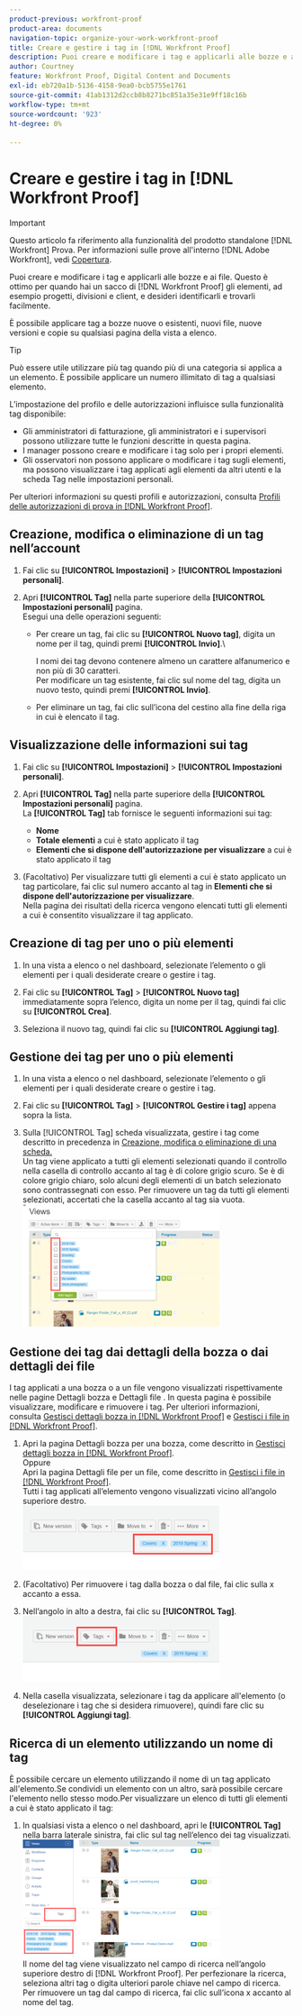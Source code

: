 ```yaml
---
product-previous: workfront-proof
product-area: documents
navigation-topic: organize-your-work-workfront-proof
title: Creare e gestire i tag in [!DNL Workfront Proof]
description: Puoi creare e modificare i tag e applicarli alle bozze e ai file. Questo è ottimo per quando hai un sacco di [!DNL Workfront Proof] gli elementi, ad esempio progetti, divisioni e client, e desideri identificarli e trovarli facilmente.
author: Courtney
feature: Workfront Proof, Digital Content and Documents
exl-id: eb720a1b-5136-4158-9ea0-bcb5755e1761
source-git-commit: 41ab1312d2ccb8b8271bc851a35e31e9ff18c16b
workflow-type: tm+mt
source-wordcount: '923'
ht-degree: 0%

---
```


# Creare e gestire i tag in [!DNL Workfront Proof]

>[!IMPORTANT]
>
>Questo articolo fa riferimento alla funzionalità del prodotto standalone [!DNL Workfront] Prova. Per informazioni sulle prove all&#39;interno [!DNL Adobe Workfront], vedi [Copertura](../../../review-and-approve-work/proofing/proofing.md).

Puoi creare e modificare i tag e applicarli alle bozze e ai file. Questo è ottimo per quando hai un sacco di [!DNL Workfront Proof] gli elementi, ad esempio progetti, divisioni e client, e desideri identificarli e trovarli facilmente.

È possibile applicare tag a bozze nuove o esistenti, nuovi file, nuove versioni e copie su qualsiasi pagina della vista a elenco.

>[!TIP]
>
>Può essere utile utilizzare più tag quando più di una categoria si applica a un elemento. È possibile applicare un numero illimitato di tag a qualsiasi elemento.

L’impostazione del profilo e delle autorizzazioni influisce sulla funzionalità tag disponibile:

* Gli amministratori di fatturazione, gli amministratori e i supervisori possono utilizzare tutte le funzioni descritte in questa pagina.
* I manager possono creare e modificare i tag solo per i propri elementi.
* Gli osservatori non possono applicare o modificare i tag sugli elementi, ma possono visualizzare i tag applicati agli elementi da altri utenti e la scheda Tag nelle impostazioni personali.

Per ulteriori informazioni su questi profili e autorizzazioni, consulta [Profili delle autorizzazioni di prova in [!DNL Workfront Proof]](../../../workfront-proof/wp-acct-admin/account-settings/proof-perm-profiles-in-wp.md).

## Creazione, modifica o eliminazione di un tag nell’account

1. Fai clic su **[!UICONTROL Impostazioni]** > **[!UICONTROL Impostazioni personali]**.

1. Apri **[!UICONTROL Tag]** nella parte superiore della **[!UICONTROL Impostazioni personali]** pagina.\
   Esegui una delle operazioni seguenti:

   * Per creare un tag, fai clic su **[!UICONTROL Nuovo tag]**, digita un nome per il tag, quindi premi **[!UICONTROL Invio]**.\

      I nomi dei tag devono contenere almeno un carattere alfanumerico e non più di 30 caratteri.\
      Per modificare un tag esistente, fai clic sul nome del tag, digita un nuovo testo, quindi premi **[!UICONTROL Invio]**.

   * Per eliminare un tag, fai clic sull’icona del cestino alla fine della riga in cui è elencato il tag.

## Visualizzazione delle informazioni sui tag

1. Fai clic su **[!UICONTROL Impostazioni]** > **[!UICONTROL Impostazioni personali]**.

1. Apri **[!UICONTROL Tag]** nella parte superiore della **[!UICONTROL Impostazioni personali]** pagina.\
   La **[!UICONTROL Tag]** tab fornisce le seguenti informazioni sui tag:

   * **Nome**
   * **Totale elementi** a cui è stato applicato il tag
   * **Elementi che si dispone dell&#39;autorizzazione per visualizzare** a cui è stato applicato il tag

1. (Facoltativo) Per visualizzare tutti gli elementi a cui è stato applicato un tag particolare, fai clic sul numero accanto al tag in **Elementi che si dispone dell&#39;autorizzazione per visualizzare**.\
   Nella pagina dei risultati della ricerca vengono elencati tutti gli elementi a cui è consentito visualizzare il tag applicato.

## Creazione di tag per uno o più elementi

1. In una vista a elenco o nel dashboard, selezionate l’elemento o gli elementi per i quali desiderate creare o gestire i tag.
1. Fai clic su **[!UICONTROL Tag]** > **[!UICONTROL Nuovo tag]** immediatamente sopra l’elenco, digita un nome per il tag, quindi fai clic su **[!UICONTROL Crea]**.

1. Seleziona il nuovo tag, quindi fai clic su **[!UICONTROL Aggiungi tag]**.

## Gestione dei tag per uno o più elementi

1. In una vista a elenco o nel dashboard, selezionate l’elemento o gli elementi per i quali desiderate creare o gestire i tag.
1. Fai clic su **[!UICONTROL Tag]** > **[!UICONTROL Gestire i tag]** appena sopra la lista.

1. Sulla [!UICONTROL Tag] scheda visualizzata, gestire i tag come descritto in precedenza in [Creazione, modifica o eliminazione di una scheda.](https://support.workfront.com/knowledge/articles/115004379508/en-us?brand_id=662728&amp;return_to=%2Fhc%2Fen-us%2Farticles%2F115004379508#CreatingEditingDeletingTag)\
   Un tag viene applicato a tutti gli elementi selezionati quando il controllo nella casella di controllo accanto al tag è di colore grigio scuro. Se è di colore grigio chiaro, solo alcuni degli elementi di un batch selezionato sono contrassegnati con esso. Per rimuovere un tag da tutti gli elementi selezionati, accertati che la casella accanto al tag sia vuota.\
   ![Tags_menu_-_Dark_and_light_cheque.png](assets/tags-menu---dark-and-light-checks-350x217.png)

## Gestione dei tag dai dettagli della bozza o dai dettagli dei file

I tag applicati a una bozza o a un file vengono visualizzati rispettivamente nelle pagine Dettagli bozza e Dettagli file . In questa pagina è possibile visualizzare, modificare e rimuovere i tag. Per ulteriori informazioni, consulta [Gestisci dettagli bozza in [!DNL Workfront Proof]](../../../workfront-proof/wp-work-proofsfiles/manage-your-work/manage-proof-details.md) e [Gestisci i file in [!DNL Workfront Proof]](../../../workfront-proof/wp-work-proofsfiles/manage-your-work/manage-files.md).

1. Apri la pagina Dettagli bozza per una bozza, come descritto in [Gestisci dettagli bozza in [!DNL Workfront Proof]](../../../workfront-proof/wp-work-proofsfiles/manage-your-work/manage-proof-details.md).\
   Oppure\
   Apri la pagina Dettagli file per un file, come descritto in [Gestisci i file in [!DNL Workfront Proof]](../../../workfront-proof/wp-work-proofsfiles/manage-your-work/manage-files.md).\
   Tutti i tag applicati all’elemento vengono visualizzati vicino all’angolo superiore destro.\
   ![Tags_on_Details_page.png](assets/tags-on-details-page-350x114.png)

1. (Facoltativo) Per rimuovere i tag dalla bozza o dal file, fai clic sulla x accanto a essa.
1. Nell’angolo in alto a destra, fai clic su **[!UICONTROL Tag]**.\
   ![Tags_button_on_Details_page.png](assets/tags-button-on-details-page-350x116.png)

1. Nella casella visualizzata, selezionare i tag da applicare all&#39;elemento (o deselezionare i tag che si desidera rimuovere), quindi fare clic su **[!UICONTROL Aggiungi tag]**.

## Ricerca di un elemento utilizzando un nome di tag

È possibile cercare un elemento utilizzando il nome di un tag applicato all&#39;elemento.Se condividi un elemento con un altro, sarà possibile cercare l&#39;elemento nello stesso modo.Per visualizzare un elenco di tutti gli elementi a cui è stato applicato il tag:

1. In qualsiasi vista a elenco o nel dashboard, apri le **[!UICONTROL Tag]** nella barra laterale sinistra, fai clic sul tag nell’elenco dei tag visualizzati.\
   ![Searching_by_tag.png](assets/searching-by-tag-350x209.png)\
   Il nome del tag viene visualizzato nel campo di ricerca nell’angolo superiore destro di [!DNL Workfront Proof]. Per perfezionare la ricerca, seleziona altri tag o digita ulteriori parole chiave nel campo di ricerca. Per rimuovere un tag dal campo di ricerca, fai clic sull’icona x accanto al nome del tag.
